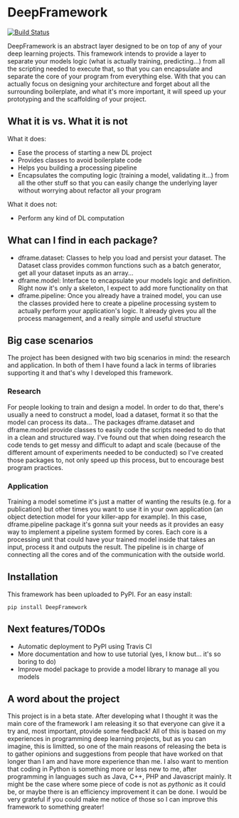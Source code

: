 # DeepFramework
[![Build Status](https://travis-ci.org/issey173/DeepFramework.svg?branch=master)](https://travis-ci.org/issey173/DeepFramework)

DeepFramework is an abstract layer designed to be on top of any of your deep learning projects. 
This framework intends to provide a layer to separate your models logic (what is actually training, predicting...) from all the scripting needed to execute that, so that you can encapsulate and separate the core of your program from everything else.
With that you can actually focus on designing your architecture and forget about all the surrounding boilerplate, and what it's more important, it will speed up your prototyping and the scaffolding of your project.


## What it is vs. What it is not
What it does:

* Ease the process of starting a new DL project
* Provides classes to avoid boilerplate code
* Helps you building a processing pipeline
* Encapsulates the computing logic (training a model, validating it...) from all the other stuff so that you can easily change the underlying layer without worrying about refactor all your program

What it does not:

* Perform any kind of DL computation


## What can I find in each package?

* dframe.dataset: Classes to help you load and persist your dataset. The Dataset class provides common functions such as a batch generator, get all your dataset inputs as an array...
* dframe.model: Interface to encapsulate your models logic and definition. Right now it's only a skeleton, I expect to add more functionality on that
* dframe.pipeline: Once you already have a trained model, you can use the classes provided here to create a pipeline processing system to actually perform your application's logic. It already gives you all the process management, and a really simple and useful structure

 
 
## Big case scenarios
The project has been designed with two big scenarios in mind: the research and application. In both of them I have found a lack in terms of libraries supporting it and that's why I developed this framework.

### Research
For people looking to train and design a model. In order to do that, there's usually a need to construct a model, load a dataset, format it so that the model can process its data...
The packages dframe.dataset and dframe.model provide classes to easily code the scripts needed to do that in a clean and structured way. 
I've found out that when doing research the code tends to get messy and difficult to adapt and scale (because of the different amount of experiments needed to be conducted) so I've created those packages to, not only speed up this process, but to encourage best program practices.

### Application
Training a model sometime it's just a matter of wanting the results (e.g. for a publication) but other times you want to use it in your own application (an object detection model for your killer-app for example). 
In this case, dframe.pipeline package it's gonna suit your needs as it provides an easy way to implement a pipeline system formed by cores. Each core is a processing unit that could have your trained model inside that takes an input, process it and outputs the result.
The pipeline is in charge of connecting all the cores and of the communication with the outside world.

## Installation

This framework has been uploaded to PyPI. For an easy install:

`pip install DeepFramework`

## Next features/TODOs

* Automatic deployment to PyPI using Travis CI
* More documentation and how to use tutorial (yes, I know but... it's so boring to do)
* Improve model package to provide a model library to manage all you models

## A word about the project
This project is in a beta state. After developing what I thought it was the main core of the framework I am releasing it so that everyone can give it a try and, most important, ptovide some feedback!
All of this is based on my experiences in programming deep learning projects, but as you can imagine, this is limitted, so one of the main reasons of releasing the beta is to gather opinions and suggestions from people that have worked on that longer than I am and have more experience than me.
I also want to mention that coding in Python is something more or less new to me, after programming in languages such as Java, C++, PHP and Javascript mainly. It might be the case where some piece of code is not as *pythonic* as it could be, or maybe there is an efficiency improvement it can be done. 
I would be very grateful if you could make me notice of those so I can improve this framework to something greater!



